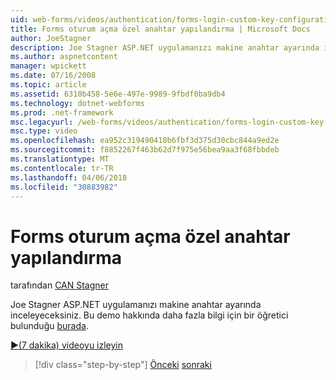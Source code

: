 ```yaml
---
uid: web-forms/videos/authentication/forms-login-custom-key-configuration
title: Forms oturum açma özel anahtar yapılandırma | Microsoft Docs
author: JoeStagner
description: Joe Stagner ASP.NET uygulamanızı makine anahtar ayarında inceleyeceksiniz. Bu demo hakkında daha fazla bilgi için bir öğretici burada bulunur.
ms.author: aspnetcontent
manager: wpickett
ms.date: 07/16/2008
ms.topic: article
ms.assetid: 6310b458-5e6e-497e-9989-9fbdf0ba9db4
ms.technology: dotnet-webforms
ms.prod: .net-framework
msc.legacyurl: /web-forms/videos/authentication/forms-login-custom-key-configuration
msc.type: video
ms.openlocfilehash: ea952c319490418b6fbf3d375d30cbc844a9ed2e
ms.sourcegitcommit: f8852267f463b62d7f975e56bea9aa3f68fbbdeb
ms.translationtype: MT
ms.contentlocale: tr-TR
ms.lasthandoff: 04/06/2018
ms.locfileid: "30883982"
---
```

<a name="forms-login-custom-key-configuration"></a>Forms oturum açma özel anahtar yapılandırma
====================
tarafından [CAN Stagner](https://github.com/JoeStagner)

Joe Stagner ASP.NET uygulamanızı makine anahtar ayarında inceleyeceksiniz. Bu demo hakkında daha fazla bilgi için bir öğretici bulunduğu [burada](../../overview/older-versions-security/introduction/forms-authentication-configuration-and-advanced-topics-vb.md).

[&#9654;(7 dakika) videoyu izleyin](https://channel9.msdn.com/Blogs/ASP-NET-Site-Videos/forms-login-custom-key-configuration)

> [!div class="step-by-step"]
> [Önceki](asp-forms-login-relocation.md)
> [sonraki](add-custom-data-to-the-authentication-method.md)
